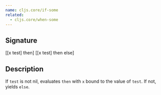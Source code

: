 ```yaml
---
name: cljs.core/if-some
related:
  - cljs.core/when-some
---
```


## Signature
[[x test] then]
[[x test] then else]


## Description

If `test` is not nil, evaluates `then` with `x` bound to the value of `test`. If
not, yields `else`.
